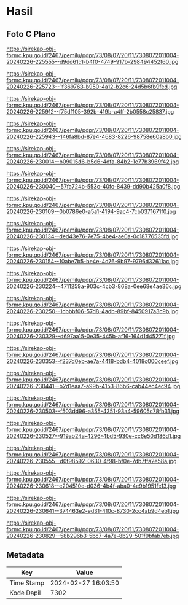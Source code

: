 # Hasil

## Foto C Plano

https://sirekap-obj-formc.kpu.go.id/2467/pemilu/pdpr/73/08/07/20/11/7308072011004-20240226-225555--d9dd61c1-b4f0-4749-917b-298494452f60.jpg

https://sirekap-obj-formc.kpu.go.id/2467/pemilu/pdpr/73/08/07/20/11/7308072011004-20240226-225723--1f369763-b950-4a12-b2c6-24d5b6fb9fed.jpg

https://sirekap-obj-formc.kpu.go.id/2467/pemilu/pdpr/73/08/07/20/11/7308072011004-20240226-225912--f75df105-392b-419b-a4ff-2b0558c25837.jpg

https://sirekap-obj-formc.kpu.go.id/2467/pemilu/pdpr/73/08/07/20/11/7308072011004-20240226-225943--146fa8bd-87e4-4683-8226-98758e60a8b0.jpg

https://sirekap-obj-formc.kpu.go.id/2467/pemilu/pdpr/73/08/07/20/11/7308072011004-20240226-230014--b09015d6-b5d6-4dfa-84b2-1e77b3969f42.jpg

https://sirekap-obj-formc.kpu.go.id/2467/pemilu/pdpr/73/08/07/20/11/7308072011004-20240226-230040--57fa724b-553c-40fc-8439-dd90b425a0f8.jpg

https://sirekap-obj-formc.kpu.go.id/2467/pemilu/pdpr/73/08/07/20/11/7308072011004-20240226-230109--0b0786e0-a5a1-4194-9ac4-7cb0371671f0.jpg

https://sirekap-obj-formc.kpu.go.id/2467/pemilu/pdpr/73/08/07/20/11/7308072011004-20240226-230134--ded43e76-7e75-4be4-ae0a-0c18776535fd.jpg

https://sirekap-obj-formc.kpu.go.id/2467/pemilu/pdpr/73/08/07/20/11/7308072011004-20240226-230154--10abe7b5-be4e-4d76-9b97-9796d32611ac.jpg

https://sirekap-obj-formc.kpu.go.id/2467/pemilu/pdpr/73/08/07/20/11/7308072011004-20240226-230224--4711259a-903c-4cb3-868a-0ee68e4ae36c.jpg

https://sirekap-obj-formc.kpu.go.id/2467/pemilu/pdpr/73/08/07/20/11/7308072011004-20240226-230250--1cbbbf06-57d8-4adb-89bf-8450917a3c9b.jpg

https://sirekap-obj-formc.kpu.go.id/2467/pemilu/pdpr/73/08/07/20/11/7308072011004-20240226-230329--d697aa15-0e35-445b-af16-164d1d45271f.jpg

https://sirekap-obj-formc.kpu.go.id/2467/pemilu/pdpr/73/08/07/20/11/7308072011004-20240226-230353--f237d0eb-ae7a-4418-bdb4-4018c000ceef.jpg

https://sirekap-obj-formc.kpu.go.id/2467/pemilu/pdpr/73/08/07/20/11/7308072011004-20240226-230441--b2d1eaa7-a99b-4153-86b6-cab44ec4ec94.jpg

https://sirekap-obj-formc.kpu.go.id/2467/pemilu/pdpr/73/08/07/20/11/7308072011004-20240226-230503--f503dd96-a355-4351-93a4-59605c78fb31.jpg

https://sirekap-obj-formc.kpu.go.id/2467/pemilu/pdpr/73/08/07/20/11/7308072011004-20240226-230527--919ab24a-4296-4bd5-930e-cc6e50d186d1.jpg

https://sirekap-obj-formc.kpu.go.id/2467/pemilu/pdpr/73/08/07/20/11/7308072011004-20240226-230555--d0f98592-0630-4f98-bf0e-7db7ffa2e58a.jpg

https://sirekap-obj-formc.kpu.go.id/2467/pemilu/pdpr/73/08/07/20/11/7308072011004-20240226-230618--e204510e-d036-4b4f-aba0-4e9b1951fe13.jpg

https://sirekap-obj-formc.kpu.go.id/2467/pemilu/pdpr/73/08/07/20/11/7308072011004-20240226-230641--374463e2-ed31-410c-8730-2cc4ab9d4eb1.jpg

https://sirekap-obj-formc.kpu.go.id/2467/pemilu/pdpr/73/08/07/20/11/7308072011004-20240226-230829--58b296b3-5bc7-4a7e-8b29-501f9bfab7eb.jpg


## Metadata

| Key        | Value               |
| ---------- | ------------------- |
| Time Stamp | 2024-02-27 16:03:50 |
| Kode Dapil | 7302                |



